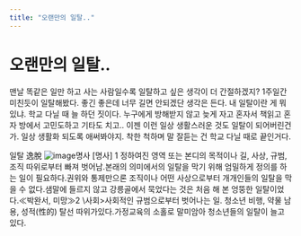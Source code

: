 ```yaml
---
title: "오랜만의 일탈.."
---
```

# 오랜만의 일탈..

맨날 똑같은 일만 하고 사는 사람일수록 일탈하고 싶은 생각이 더 간절하겠지?
1주일간 미친듯이 일탈해봤다. 좋긴 좋은데 너무 길면 안되겠단 생각은 든다.
내 일탈이란 게 뭐 있냐. 학교 다닐 때 늘 하던 짓이다.
누구에게 방해받지 않고 늦게 자고 혼자서 책읽고 혼자 방에서 고민도하고 기타도 치고..
이젠 이런 일상 생활스러운 것도 일탈이 되어버린건가. 
일상 생활화 되도록 애써봐야지. 착한 척하며 말 잘듣는 건 학교 다닐 때로 끝인거다.

일탈 逸脫 ![image](4a1d7c382a9495c0af82d854527d5055.jpg)명사
[명사]
1 정하여진 영역 또는 본디의 목적이나 길, 사상, 규범, 조직 따위로부터 빠져 벗어남.본래의 의미에서의 일탈을 막기 위해 엄밀하게 정의를 하는 일이 필요하다.권위와 통제만으론 조직이나 어떤 사상으로부터 개개인들의 일탈을 막을 수 없다.샘말에 들르지 않고 강릉골에서 묵었다는 것은 처음 해 본 엉뚱한 일탈이었다.≪박완서, 미망≫2 \사회>사회적인 규범으로부터 벗어나는 일. 청소년 비행, 약물 남용, 성적(性的) 탈선 따위가있다.가정교육의 소홀로 말미암아 청소년들의 일탈이 늘고 있다.

